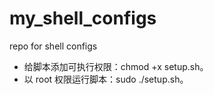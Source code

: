 # my_shell_configs
repo for shell configs

- 给脚本添加可执行权限：chmod +x setup.sh。
- 以 root 权限运行脚本：sudo ./setup.sh。